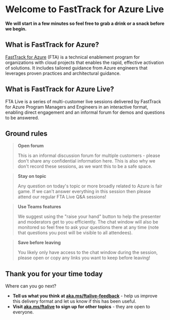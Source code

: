 # Welcome to FastTrack for Azure Live

**We will start in a few minutes so feel free to grab a drink or a snack before we begin.**

## What is FastTrack for Azure?

[FastTrack for Azure](https://aka.ms/fta) (FTA) is a technical enablement program for organizations with cloud projects that enables the rapid, effective activation of solutions. It includes tailored guidance from Azure engineers that leverages proven practices and architectural guidance.

## What is FastTrack for Azure Live?

FTA Live is a series of multi-customer live sessions delivered by FastTrack for Azure Program Managers and Engineers in an interactive format, enabling direct engagement and an informal forum for demos and questions to be answered.

## Ground rules

> **Open forum**
>
> This is an informal discussion forum for multiple customers - please don't share any confidential information here. This is also why we don't record these sessions, as we want this to be a safe space.

> **Stay on topic**
>
> Any question on today's topic or more broadly related to Azure is fair game. If we can't answer everything in this session then please attend our regular FTA Live Q&A sessions!

> **Use Teams features**
>
> We suggest using the "raise your hand" button to help the presenter and moderators get to you efficiently. The chat window will also be monitored so feel free to ask your questions there at any time (note that questions you post will be visible to all attendees).

> **Save before leaving**
>
> You likely only have access to the chat window during the session, please open or copy any links you want to keep before leaving!

## Thank you for your time today

Where can you go next?

- **Tell us what you think at [aka.ms/ftalive-feedback](https://aka.ms/ftalive-feedback)** - help us improve this delivery format and let us know if this has been useful.
- **Visit [aka.ms/ftalive](https://aka.ms/ftalive) to sign up for other topics** - they are open to everyone.
